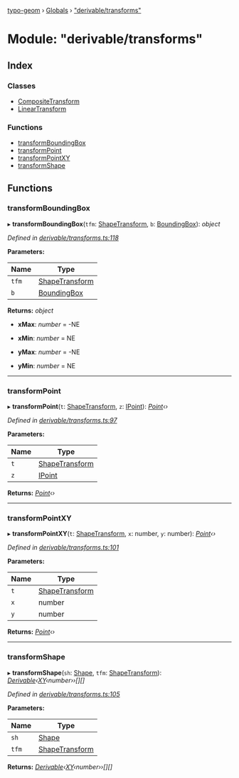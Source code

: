 [typo-geom](../README.md) › [Globals](../globals.md) › ["derivable/transforms"](_derivable_transforms_.md)

# Module: "derivable/transforms"

## Index

### Classes

* [CompositeTransform](../classes/_derivable_transforms_.compositetransform.md)
* [LinearTransform](../classes/_derivable_transforms_.lineartransform.md)

### Functions

* [transformBoundingBox](_derivable_transforms_.md#transformboundingbox)
* [transformPoint](_derivable_transforms_.md#transformpoint)
* [transformPointXY](_derivable_transforms_.md#transformpointxy)
* [transformShape](_derivable_transforms_.md#transformshape)

## Functions

###  transformBoundingBox

▸ **transformBoundingBox**(`tfm`: [ShapeTransform](../interfaces/_derivable_interface_.shapetransform.md), `b`: [BoundingBox](../interfaces/_derivable_interface_.boundingbox.md)): *object*

*Defined in [derivable/transforms.ts:118](https://github.com/be5invis/typo-geom/blob/9ebaae4/src/derivable/transforms.ts#L118)*

**Parameters:**

Name | Type |
------ | ------ |
`tfm` | [ShapeTransform](../interfaces/_derivable_interface_.shapetransform.md) |
`b` | [BoundingBox](../interfaces/_derivable_interface_.boundingbox.md) |

**Returns:** *object*

* **xMax**: *number* = -NE

* **xMin**: *number* = NE

* **yMax**: *number* = -NE

* **yMin**: *number* = NE

___

###  transformPoint

▸ **transformPoint**(`t`: [ShapeTransform](../interfaces/_derivable_interface_.shapetransform.md), `z`: [IPoint](_point_interface_.md#ipoint)): *[Point](../classes/_point_point_.point.md)‹›*

*Defined in [derivable/transforms.ts:97](https://github.com/be5invis/typo-geom/blob/9ebaae4/src/derivable/transforms.ts#L97)*

**Parameters:**

Name | Type |
------ | ------ |
`t` | [ShapeTransform](../interfaces/_derivable_interface_.shapetransform.md) |
`z` | [IPoint](_point_interface_.md#ipoint) |

**Returns:** *[Point](../classes/_point_point_.point.md)‹›*

___

###  transformPointXY

▸ **transformPointXY**(`t`: [ShapeTransform](../interfaces/_derivable_interface_.shapetransform.md), `x`: number, `y`: number): *[Point](../classes/_point_point_.point.md)‹›*

*Defined in [derivable/transforms.ts:101](https://github.com/be5invis/typo-geom/blob/9ebaae4/src/derivable/transforms.ts#L101)*

**Parameters:**

Name | Type |
------ | ------ |
`t` | [ShapeTransform](../interfaces/_derivable_interface_.shapetransform.md) |
`x` | number |
`y` | number |

**Returns:** *[Point](../classes/_point_point_.point.md)‹›*

___

###  transformShape

▸ **transformShape**(`sh`: [Shape](_derivable_interface_.md#shape), `tfm`: [ShapeTransform](../interfaces/_derivable_interface_.shapetransform.md)): *[Derivable](../interfaces/_derivable_interface_.derivable.md)‹[XY](../interfaces/_point_interface_.xy.md)‹number››[][]*

*Defined in [derivable/transforms.ts:105](https://github.com/be5invis/typo-geom/blob/9ebaae4/src/derivable/transforms.ts#L105)*

**Parameters:**

Name | Type |
------ | ------ |
`sh` | [Shape](_derivable_interface_.md#shape) |
`tfm` | [ShapeTransform](../interfaces/_derivable_interface_.shapetransform.md) |

**Returns:** *[Derivable](../interfaces/_derivable_interface_.derivable.md)‹[XY](../interfaces/_point_interface_.xy.md)‹number››[][]*
